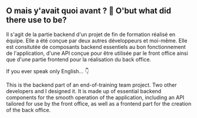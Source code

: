 ## O mais y'avait quoi avant ? :statue_of_liberty: O'but what did there use to be?

Il s'agit de la partie backend d'un projet de fin de formation réalisé en équipe. Elle a été conçue par deux autres développeurs et moi-même. Elle est consitutée de composants backend essentiels au bon fonctionnement de l'application, d'une API conçue pour être utilisée par le front office ainsi que d'une partie frontend pour la réalisation du back office. 

If you ever speak only English... :point_down:

This is the backend part of an end-of-training team project. Two other developers and I designed it. It is made up of essential backend components for the smooth operation of the application, including an API tailored for use by the front office, as well as a frontend part for the creation of the back office.
